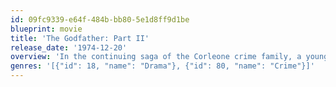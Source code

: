```yaml
---
id: 09fc9339-e64f-484b-bb80-5e1d8ff9d1be
blueprint: movie
title: 'The Godfather: Part II'
release_date: '1974-12-20'
overview: 'In the continuing saga of the Corleone crime family, a young Vito Corleone grows up in Sicily and in 1910s New York. In the 1950s, Michael Corleone attempts to expand the family business into Las Vegas, Hollywood and Cuba.'
genres: '[{"id": 18, "name": "Drama"}, {"id": 80, "name": "Crime"}]'
---
```

